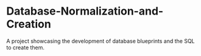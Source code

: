 # Database-Normalization-and-Creation
A project showcasing the development of database blueprints and the SQL to create them.
